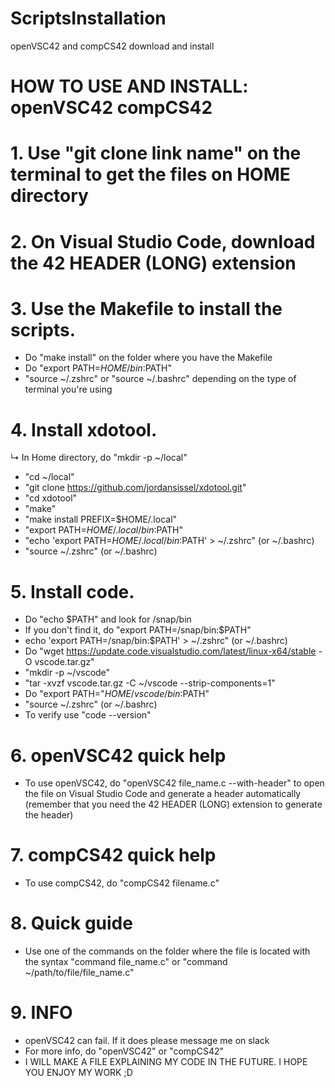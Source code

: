 # ScriptsInstallation
openVSC42 and compCS42 download and install

# HOW TO USE AND INSTALL: openVSC42 compCS42

# 1. Use "git clone link name" on the terminal to get the files on HOME directory

# 2. On Visual Studio Code, download the 42 HEADER (LONG) extension

# 3. Use the Makefile to install the scripts.
+ Do "make install" on the folder where you have the Makefile
+ Do "export PATH=$HOME/bin:$PATH" 
+ "source ~/.zshrc" or "source ~/.bashrc" depending on the type of terminal you're using

# 4. Install xdotool.
↳ In Home directory, do "mkdir -p ~/local" 
+ "cd ~/local" 
+ "git clone https://github.com/jordansissel/xdotool.git" 
+ "cd xdotool" 
+ "make" 
+ "make install PREFIX=$HOME/.local" 
+ "export PATH=$HOME/.local/bin:$PATH" 
+ "echo 'export PATH=$HOME/.local/bin:$PATH' > ~/.zshrc" (or ~/.bashrc)
+ "source ~/.zshrc" (or ~/.bashrc)

# 5. Install code.
+ Do "echo $PATH" and look for /snap/bin
+ If you don't find it, do "export PATH=/snap/bin:$PATH"
+ echo 'export PATH=/snap/bin:$PATH' > ~/.zshrc" (or ~/.bashrc)
+ Do "wget https://update.code.visualstudio.com/latest/linux-x64/stable -O vscode.tar.gz"
+ "mkdir -p ~/vscode"
+ "tar -xvzf vscode.tar.gz -C ~/vscode --strip-components=1"
+ Do "export PATH="$HOME/vscode/bin:$PATH"
+ "source ~/.zshrc" (or ~/.bashrc)
+ To verify use "code --version"

# 6. openVSC42 quick help
+ To use openVSC42, do "openVSC42 file_name.c --with-header" to open the file on Visual Studio Code and generate a header automatically (remember that you need the 42 HEADER (LONG) extension to generate the header)

# 7. compCS42 quick help 
+ To use compCS42, do "compCS42 filename.c"

# 8. Quick guide
+ Use one of the commands on the folder where the file is located with the syntax "command file_name.c" or "command ~/path/to/file/file_name.c"

# 9. INFO 
+ openVSC42 can fail. If it does please message me on slack
+ For more info, do "openVSC42" or "compCS42"
+ I WILL MAKE A FILE EXPLAINING MY CODE IN THE FUTURE. I HOPE YOU ENJOY MY WORK ;D
